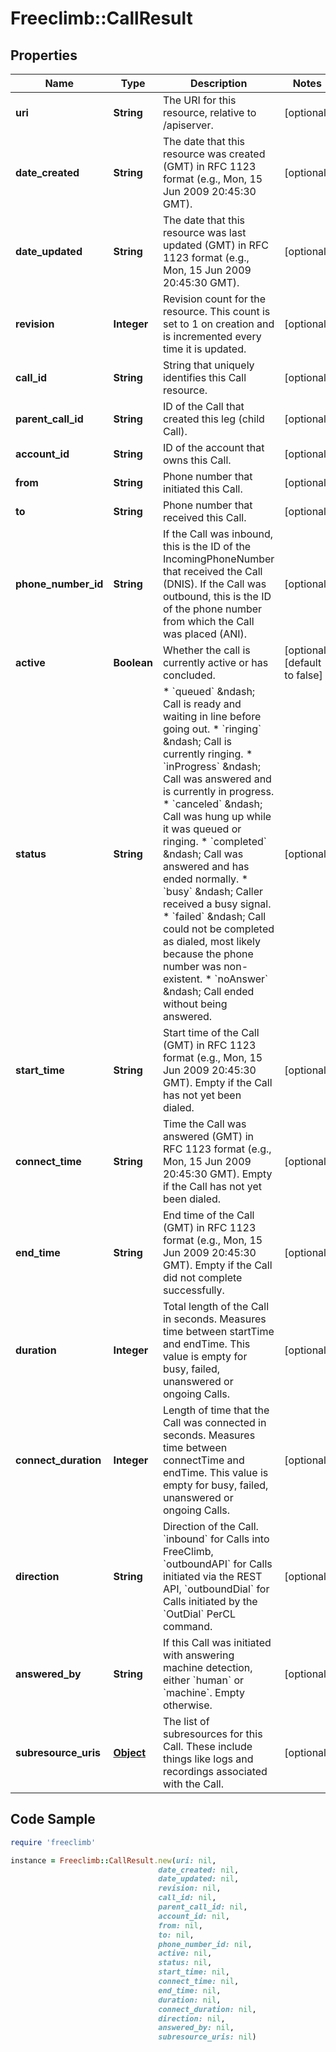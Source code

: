 # Freeclimb::CallResult

## Properties

Name | Type | Description | Notes
------------ | ------------- | ------------- | -------------
**uri** | **String** | The URI for this resource, relative to /apiserver. | [optional] 
**date_created** | **String** | The date that this resource was created (GMT) in RFC 1123 format (e.g., Mon, 15 Jun 2009 20:45:30 GMT). | [optional] 
**date_updated** | **String** | The date that this resource was last updated (GMT) in RFC 1123 format (e.g., Mon, 15 Jun 2009 20:45:30 GMT). | [optional] 
**revision** | **Integer** | Revision count for the resource. This count is set to 1 on creation and is incremented every time it is updated. | [optional] 
**call_id** | **String** | String that uniquely identifies this Call resource. | [optional] 
**parent_call_id** | **String** | ID of the Call that created this leg (child Call). | [optional] 
**account_id** | **String** | ID of the account that owns this Call. | [optional] 
**from** | **String** | Phone number that initiated this Call. | [optional] 
**to** | **String** | Phone number that received this Call. | [optional] 
**phone_number_id** | **String** | If the Call was inbound, this is the ID of the IncomingPhoneNumber that received the Call (DNIS). If the Call was outbound, this is the ID of the phone number from which the Call was placed (ANI). | [optional] 
**active** | **Boolean** | Whether the call is currently active or has concluded. | [optional] [default to false]
**status** | **String** | * &#x60;queued&#x60; &amp;ndash; Call is ready and waiting in line before going out. * &#x60;ringing&#x60; &amp;ndash; Call is currently ringing. * &#x60;inProgress&#x60; &amp;ndash; Call was answered and is currently in progress. * &#x60;canceled&#x60; &amp;ndash; Call was hung up while it was queued or ringing. * &#x60;completed&#x60; &amp;ndash; Call was answered and has ended normally. * &#x60;busy&#x60; &amp;ndash; Caller received a busy signal. * &#x60;failed&#x60; &amp;ndash; Call could not be completed as dialed, most likely because the phone number was non-existent. * &#x60;noAnswer&#x60; &amp;ndash; Call ended without being answered. | [optional] 
**start_time** | **String** | Start time of the Call (GMT) in RFC 1123 format (e.g., Mon, 15 Jun 2009 20:45:30 GMT). Empty if the Call has not yet been dialed. | [optional] 
**connect_time** | **String** | Time the Call was answered (GMT) in RFC 1123 format (e.g., Mon, 15 Jun 2009 20:45:30 GMT). Empty if the Call has not yet been dialed. | [optional] 
**end_time** | **String** | End time of the Call (GMT) in RFC 1123 format (e.g., Mon, 15 Jun 2009 20:45:30 GMT). Empty if the Call did not complete successfully. | [optional] 
**duration** | **Integer** | Total length of the Call in seconds. Measures time between startTime and endTime. This value is empty for busy, failed, unanswered or ongoing Calls. | [optional] 
**connect_duration** | **Integer** | Length of time that the Call was connected in seconds. Measures time between connectTime and endTime. This value is empty for busy, failed, unanswered or ongoing Calls. | [optional] 
**direction** | **String** | Direction of the Call. &#x60;inbound&#x60; for Calls into FreeClimb, &#x60;outboundAPI&#x60; for Calls initiated via the REST API,  &#x60;outboundDial&#x60; for Calls initiated by the &#x60;OutDial&#x60; PerCL command. | [optional] 
**answered_by** | **String** | If this Call was initiated with answering machine detection, either &#x60;human&#x60; or &#x60;machine&#x60;. Empty otherwise. | [optional] 
**subresource_uris** | [**Object**](.md) | The list of subresources for this Call. These include things like logs and recordings associated with the Call. | [optional] 

## Code Sample

```ruby
require 'freeclimb'

instance = Freeclimb::CallResult.new(uri: nil,
                                 date_created: nil,
                                 date_updated: nil,
                                 revision: nil,
                                 call_id: nil,
                                 parent_call_id: nil,
                                 account_id: nil,
                                 from: nil,
                                 to: nil,
                                 phone_number_id: nil,
                                 active: nil,
                                 status: nil,
                                 start_time: nil,
                                 connect_time: nil,
                                 end_time: nil,
                                 duration: nil,
                                 connect_duration: nil,
                                 direction: nil,
                                 answered_by: nil,
                                 subresource_uris: nil)
```


